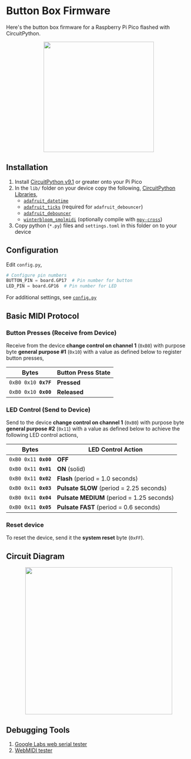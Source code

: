 # Button Box Firmware

Here's the button box firmware for a Raspberry Pi Pico flashed with CircuitPython.

<div align="center">
  <img src="https://raw.github.com/dtcooper/tomato/main/.github/tomato-controller.jpg" width="300">
</div>

## Installation

1. Install [CircuitPython v9.1](https://circuitpython.org/board/raspberry_pi_pico/)
   or greater onto your Pi Pico
2. In the `lib/` folder on your device copy the following,
   [CircuitPython Libraries](https://circuitpython.org/libraries),
    - [`adafruit_datetime`](https://docs.circuitpython.org/projects/datetime/)
    - [`adafruit_ticks`](https://docs.circuitpython.org/projects/ticks/) (required
      for `adafruit_debouncer`)
    - [`adafruit_debouncer`](https://docs.circuitpython.org/projects/debouncer/)
    - [`winterbloom_smolmidi`](https://github.com/wntrblm/Winterbloom_SmolMIDI/)
      (optionally compile with
      [`mpy-cross`](https://adafruit-circuit-python.s3.amazonaws.com/index.html?prefix=bin/mpy-cross/))
3. Copy python (`*.py`) files and `settings.toml` in this folder on to your device

## Configuration

Edit `config.py`,

```python
# Configure pin numbers
BUTTON_PIN = board.GP17  # Pin number for button
LED_PIN = board.GP16  # Pin number for LED
```

For additional settings, see [`config.py`](config.py)

## Basic MIDI Protocol

### Button Presses (Receive from Device)

Receive from the device **change control on channel 1** (`0xB0`) with purpose
byte **general purpose #1** (`0x10`) with a value as defined below to register
button presses,

| Bytes                           | Button Press State |
|---------------------------------|--------------------|
| <code>0xB0 0x10 **0x7F**</code> | **Pressed**        |
| <code>0xB0 0x10 **0x00**</code> | **Released**       |

### LED Control (Send to Device)

Send to the device **change control on channel 1** (`0xB0`) with purpose byte
**general purpose #2** (`0x11`) with a value as defined below to achieve the
following LED control actions,

| Bytes                           | LED Control Action                         |
|---------------------------------|--------------------------------------------|
| <code>0xB0 0x11 **0x00**</code> | **OFF**                                    |
| <code>0xB0 0x11 **0x01**</code> | **ON** (solid)                             |
| <code>0xB0 0x11 **0x02**</code> | **Flash** (period = 1.0 seconds)           |
| <code>0xB0 0x11 **0x03**</code> | **Pulsate SLOW** (period = 2.25 seconds)   |
| <code>0xB0 0x11 **0x04**</code> | **Pulsate MEDIUM** (period = 1.25 seconds) |
| <code>0xB0 0x11 **0x05**</code> | **Pulsate FAST** (period = 0.6 seconds)    |

### Reset device

To reset the device, send it the **system reset** byte (`0xFF`).

## Circuit Diagram

<div align="center">
  <img src="https://raw.github.com/dtcooper/tomato/main/.github/tomato-controller-circuit.svg" width="400">
</div>

## Debugging Tools

1. [Google Labs web serial tester](https://googlechromelabs.github.io/serial-terminal/)
2. [WebMIDI tester](https://studiocode.dev/webmidi-tester/)
